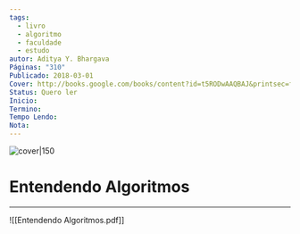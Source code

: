 ```yaml
---
tags:
  - livro
  - algoritmo
  - faculdade
  - estudo
autor: Aditya Y. Bhargava
Páginas: "310"
Publicado: 2018-03-01
Cover: http://books.google.com/books/content?id=t5RODwAAQBAJ&printsec=frontcover&img=1&zoom=1&edge=curl&source=gbs_api
Status: Quero ler
Inicio:
Termino:
Tempo Lendo:
Nota:
---
```

![cover|150](http://books.google.com/books/content?id=t5RODwAAQBAJ&printsec=frontcover&img=1&zoom=1&edge=curl&source=gbs_api)

# Entendendo Algoritmos

---
![[Entendendo Algoritmos.pdf]]
